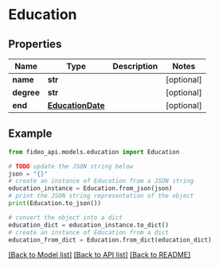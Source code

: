 # Education


## Properties

Name | Type | Description | Notes
------------ | ------------- | ------------- | -------------
**name** | **str** |  | [optional] 
**degree** | **str** |  | [optional] 
**end** | [**EducationDate**](EducationDate.md) |  | [optional] 

## Example

```python
from fideo_api.models.education import Education

# TODO update the JSON string below
json = "{}"
# create an instance of Education from a JSON string
education_instance = Education.from_json(json)
# print the JSON string representation of the object
print(Education.to_json())

# convert the object into a dict
education_dict = education_instance.to_dict()
# create an instance of Education from a dict
education_from_dict = Education.from_dict(education_dict)
```
[[Back to Model list]](../README.md#documentation-for-models) [[Back to API list]](../README.md#documentation-for-api-endpoints) [[Back to README]](../README.md)



